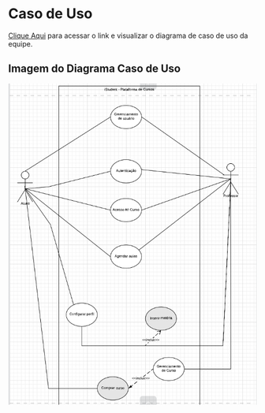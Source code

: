 # Caso de Uso

[Clique Aqui](https://lucid.app/lucidchart/103713c3-c985-49e2-bd1f-5d131d32f7f7/edit?viewport_loc=-1585%2C-109%2C4039%2C1920%2C0_0&invitationId=inv_f20764c8-0124-4e2a-b133-58e9ddecbd1e) para acessar o link e visualizar o diagrama de caso de uso da equipe.

## Imagem do Diagrama Caso de Uso
![CasoDeUso](../assets/caso_de_uso.png)